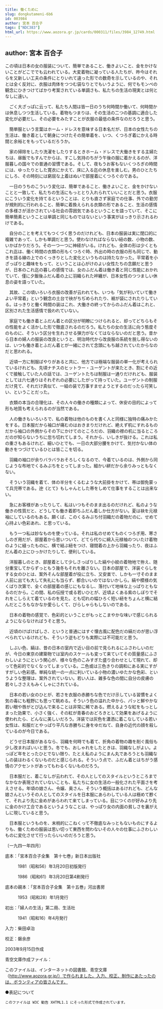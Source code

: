 ```yaml
---
title: 働くために
slug: dongkutameni-6b6
id: 003984
author: 宮本 百合子
tags: ["NDC383"]
html_url: https://www.aozora.gr.jp/cards/000311/files/3984_12749.html
---
```


## author: 宮本 百合子

この頃は日本の女の服装について、簡単であること、働きよいこと、金をかけないことがどこででも云われている。大変着物に凝っている人たちが、昨今はそれらを又新しい工夫の条件にとりいれて違った形での数奇を示しているのや、それとは全く反対に、衣服は肉体をつつむ袋なりとでもいうように、何でもモンペの観念にひきつけてばかり考案されている単調さも、私たちの生活の現実とは何となしに遠い。

　ごく大ざっぱに云って、私たち人間は皆一日のうち何時間か働いて、何時間かは休息しつつ生活している。着物もつまりは、その生活の二つの基調に適合した変化が必要だし、その必要をみたすことが衣服の最低の条件なのだろうと思う。

　簡単服という言葉はホーム・ドレスを意味する日本名だが、日本の女性たちの生活は、働き着として朝身につけたその簡単着を、いつ、くつろぎ着にかえる時間と余裕とをもっているだろうか。

　家の掃除をしたり洗濯をしたりするときホーム・ドレスで大働きをする主婦たちは、昼飯でもすんでからは、すこし気持のちがう午後の服に着かえるのが、洋服暮しの国々での普通の習慣である。そして、夜もうお客もないくつろぎの時間には、ゆったりとした寛衣にかえて、床に入る迄の休息を楽しむ。男のひとたちにしろ、その時刻には窮屈な上着はぬいで部屋着にくつろぐのである。

　一日のうちのこういう変化は、簡単であること、働きよいこと、金をかけないことと一致して、私たちの生活にもっととり入れられていいことだと思う。衣服にこういう変化を持てるということは、とりも直さず家庭での仕事、外での勤労が規則的に行われること、簡単に着換えられる衣類の形であること、生活の感情の多様さが活かされている社会の雰囲気であるということを語っていて、そこに簡単簡素ということは単調と同じものではないという事実がはっきり示されるわけである。

　自分のことを考えてもつくづく思うのだけれども、日本の服装は実に閉口的に複雑であって、しかも単調だと思う。使わなければならない紐の数、小物の数、いかばかりだろう。その一つ一つに神経がいる。けれども、全体の形は少くともこれ迄は、働く時間の衣類の形もくつろぐ時、外出の時の衣服の形も同じで、動きを語る線の上でのくっきりとした変化というものは持たなかった。平常着を小ざっぱりと趣味をもって、ということは心がけのよい女性たちの念願だと思うが、日本のこれ迄の暮しの感情では、女のふだん着は働き着と同じ性能におかれていて、僅に夕飯後ふだん着の上に羽織られた袢纏が、日本女性のつつましい休息の姿を語っていた。

　其故、この頃いろいろ衣服の改善が云われても、いつも「気が利いていて働きよい平常着」という観念の土台で袂がちぢめられたり、裾が袋にされたりしている。はっきりと働く時間の装はこれ、大働きの終ってからのふだん着はこれと、区別された生活感情で扱われていない。

　家庭でも働き着とふだん着との区分が明瞭につけられると、却ってどちらもその性能をよく活かした形で徹底されるのだろう。私たちの女の生活に向う態度そのものに、そういう区分を生れさせる弾力がなくてはならないのだと思う。昔から日本の婦人の服装の改良というと、明治時代から改良服の系統を脱し得ないのは、いつも働き着とふだん着とが一緒にされて念頭にもち越されていたからなのだと思われる。

　近頃一方に制服ばやりがあると共に、他方では極端な服装の単一化が考えられているけれども、先頃ナチスのヒットラー・ユーゲントが来たとき、割にその近くで接触していた人の話では、ユーゲントたちは制服は一通りだけれども、服装としては六七通りはそれぞれの必要にしたがって持っていた。ユーゲントの制服だけ見て、それだけ真似て、一組の装で万事すませようとするのだったら可笑しい、ということだった。

　衣類の本当の合理化は、その人々の働きの種類によって、休安の目的によって形も地質も考えられるのが当然である。



　人の働きもいろいろで、私の着物は他のものを書く人と同様に独特の痛みかたをする。日本服だから袖口が痛むのはおきまりだけれど、絶えず机にすれるものだから袖口の外側からその下にかけてのところだの、羽織の襟の机に当るところだのが知らないうちに忽ち切れてしまう。それから、いしきが抜ける。これは私の重さもあるけれど、細いひとでも、一日の大部分腰をかけて、気付かない体の動きをつづけているひとは皆ここを切る。

　羽織の袖口が余りバラバラおそろしくなるので、今着ているのは、外側から同じような布地でくるみぶちをとってしまった。細かい絣だから余りみっともなくない。

　そういう羽織を着て、体の半分をくるむような大前掛をかけて、帯は御免蒙って兵児帯である。迚《とて》もしゃんとした帯をしめて仕事をすることは出来ない。

　急にお客様があったりして、私はいつもそのまま出るのだけれど、私のような働きの性質だと、どうしても働き着即ちふだん着しか仕方がない。夏は袂を元禄袖にしているのもある。願くば、このくるみぶち付羽織だの着物だのに、せめて心持よい色彩あれ、と思っている。

　もう一つ私は妙なものを使っている。それは私のせめてものくつろぎ用、寒さしのぎ用だが、部屋着から思いついて、どてら代りに綿入元禄袖のついたけ着物のように縫ったものに、横で結ぶ紐をつけ、寝間着の上から羽織ったり、夜はふだん着の上にひっかけたりして、便利している。

　洋服暮しのとき、部屋着として少しさっぱりした縞や小紋の着物地で拵え、随分重宝してからずっともう幾冬もそれを離さない。日本の部屋で、洋装ぐらしをする女のひとは、案外そんな部屋着が役に立ち、又安楽で、しかも一寸そのまま人前に出ても大して失礼にも当らず、都合いいのではないかしら。縞や模様の気くばり次第で、全くの部屋着の感じにもなるし、落付いて地味な上っぱりともなるのだから。この間、私の伝授で或る若いひとが、近頃よくある紫のしぼりでそれをこしらえて着ているのを見た。とも切れの幅ひろく短い紐をちょんと横に結んだところもなかなか愛らしくて、びらしゃらもしないのである。

　日本の着物の感覚で、色彩的ということがもっとこまやかな味いで感じられるようにならなければうそと思う。

　近頃のけばけばしさ、というと普通にはすぐ懐古風に配色だの縞だのが思い浮べられているけれども、そういう逆もどりも実際には不可能だと思う。

　しぶい色、縞は、昔の日本の室内で近い目の前で見られるにふさわしいのだが、今日の東京の建築物では室内のスケールも変って来ていてその質量感にふさわしいようにという関心が、様々な色のこみすぎた盛り合わせとして現れて、却って色彩的でなくなってしまっている。二色或は三色きりの調和にある実にすがすがしい色彩感。単純な統一の一点に利いている小物の濃いゆたかな色彩、というような整理は、案外されていない。若い人は、雑多な色の間に自分の皮膚の若々しささえもみくしゃにされている。

　日本の若い女のひとが、若さを衣服の赤勝ちな色でだけ示している習慣をよく気の毒にも粗野にも思って眺める。そういう色の溢れた中から、パッと鮮やかな若い眼や唇がとび込んで来ることは非常に稀である。燃えるような紅をもっとしまった効果で、小さく強く、その紅が青春のおどろきとして効果をあげるように使われたら、どんなに美しいだろう。洋装では灰色を瀟洒に着こなしている若い女性は、和服だとやっぱり平凡な赤勝ちに身をゆだねて、自身の近代の顔を殺しているのが今日である。

　どうせ日本服があるなら、羽織を何時でも着て、折角の着物の趣を削ぐ風俗も少し改まればいいと思う。冬でも、おしゃれをしたときは、羽織なしがよい。よっぽど年をとったひとでない限り、たとえ私のようにまん丸であろうとも羽織なしの装はわるくないものだと感じられる。そういう点で、ふだん着とはちがう感情のアクセントがあってもわるくないものだろう。

　日本服だと、着こなしが云われて、その人としてのスタイルというところまでなかなか表現されていないことも、私たちに女の生活の一般化された平面さを考えさせる。年頃の娘さん、令嬢、奥さん、そういう概括はあるけれども、どんな娘さんというその人としてのスタイルを日本服にあらわしている人は極めて尠くて、それより先に金めがあらわれて来てしまっている。目につくのが好みより先に金のかけ工合であるというようなことは、やっぱり女の内面の貧しさを裏がえしに現していると思う。

　日本服というものを、末梢的にこねくって不徹底なみっともないものにするよりも、働くための服装は思い切って東西を問わないその人々の仕事にふさわしいものに変化させて行ったらいいのだろうと思う。

〔一九四一年四月〕













底本：「宮本百合子全集　第十七巻」新日本出版社


　　　1981（昭和56）年3月20日初版発行

　　　1986（昭和61）年3月20日第4刷発行

底本の親本：「宮本百合子全集　第十五巻」河出書房

　　　1953（昭和28）年1月発行

初出：「婦人の生活」第二冊、生活社

　　　1941（昭和16）年4月発行

入力：柴田卓治

校正：磐余彦

2003年9月15日作成

青空文庫作成ファイル：

このファイルは、インターネットの図書館、青空文庫（http://www.aozora.gr.jp/）で作られました。入力、校正、制作にあたったのは、ボランティアの皆さんです。











●表記について


	このファイルは W3C 勧告 XHTML1.1 にそった形式で作成されています。